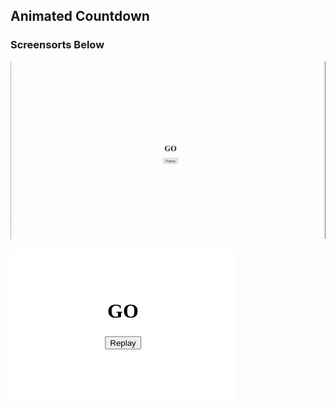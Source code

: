 
## Animated Countdown

### Screensorts Below


![Preview-1](https://github.com/itsarraj/animatedCountdown/blob/master/src/preview.gif)

![Screenshot-1](https://github.com/itsarraj/animatedCountdown/blob/master/src/screensorts1.png)
